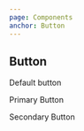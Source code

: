 ```yaml
---
page: Components
anchor: Button
---
```


## Button

<blu-button selfdocument>Default button</blu-button>

<blu-button selfdocument type="primary">Primary Button</blu-button>

<blu-button selfdocument type="secondary">Secondary Button</blu-button>

